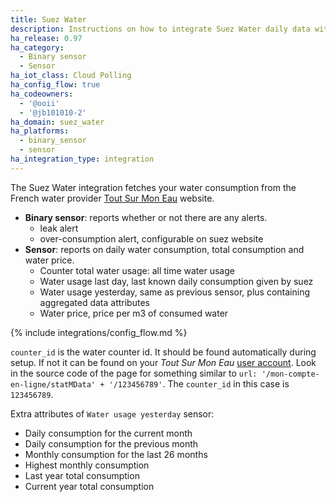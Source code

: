 ```yaml
---
title: Suez Water
description: Instructions on how to integrate Suez Water daily data within Home Assistant.
ha_release: 0.97
ha_category:
  - Binary sensor
  - Sensor
ha_iot_class: Cloud Polling
ha_config_flow: true
ha_codeowners:
  - '@ooii'
  - '@jb101010-2'
ha_domain: suez_water
ha_platforms:
  - binary_sensor
  - sensor
ha_integration_type: integration
---
```


The Suez Water integration fetches your water consumption from the French water provider [Tout Sur Mon Eau](https://www.toutsurmoneau.fr) website.

- **Binary sensor**: reports whether or not there are any alerts.
  - leak alert
  - over-consumption alert, configurable on suez website
- **Sensor**: reports on daily water consumption, total consumption and water price.
  - Counter total water usage: all time water usage
  - Water usage last day, last known daily consumption given by suez
  - Water usage yesterday, same as previous sensor, plus containing aggregated data attributes
  - Water price, price per  m3 of consumed water

{% include integrations/config_flow.md %}

`counter_id` is the water counter id.
It should be found automatically during setup.
If not it can be found on your _Tout Sur Mon Eau_ [user account](https://www.toutsurmoneau.fr/mon-compte-en-ligne/historique-de-consommation-tr). Look in the source code of the page for something similar to `url: '/mon-compte-en-ligne/statMData' + '/123456789'`. The `counter_id` in this case is `123456789`.

Extra attributes of `Water usage yesterday` sensor:

- Daily consumption for the current month
- Daily consumption for the previous month
- Monthly consumption for the last 26 months
- Highest monthly consumption
- Last year total consumption
- Current year total consumption
